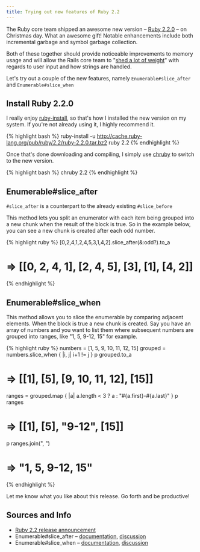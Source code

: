 ```yaml
---
title: Trying out new features of Ruby 2.2
---
```


The Ruby core team shipped an awesome new version &ndash;
[Ruby 2.2.0](https://www.ruby-lang.org/en/news/2014/12/25/ruby-2-2-0-released)
&ndash; on Christmas day. What an awesome gift! Notable enhancements include
both incremental garbage and symbol garbage collection.

Both of these together should provide noticeable improvements to memory usage
and will allow the Rails core team to "[shed a lot of weight](http://weblog.rubyonrails.org/2014/8/20/Rails-4-2-beta1/#maintenance-consequences-and-rails-5-0)"
with regards to user input and how strings are handled.

Let's try out a couple of the new features, namely `Enumerable#slice_after` and
`Enumerable#slice_when`

## Install Ruby 2.2.0

I really enjoy [ruby-install](https://github.com/postmodern/ruby-install), so
that's how I installed the new version on my system. If you're not already using
it, I highly recommend it.

{% highlight bash %}
ruby-install -u http://cache.ruby-lang.org/pub/ruby/2.2/ruby-2.2.0.tar.bz2 ruby 2.2
{% endhighlight %}

Once that's done downloading and compiling, I simply use
[chruby](https://github.com/postmodern/chruby) to switch to the new version.

{% highlight bash %}
chruby 2.2
{% endhighlight %}

## Enumerable#slice_after

`#slice_after` is a counterpart to the already existing `#slice_before`

This method lets you split an enumerator with each item being grouped into a new
chunk when the result of the block is true.  So in the example below, you can
see a new chunk is created after each odd number.

{% highlight ruby %}
[0,2,4,1,2,4,5,3,1,4,2].slice_after(&:odd?).to_a
# => [[0, 2, 4, 1], [2, 4, 5], [3], [1], [4, 2]]
{% endhighlight %}

## Enumerable#slice_when

This method allows you to slice the enumerable by comparing adjacent elements.
When the block is true a new chunk is created. Say you have an array of numbers
and you want to list them where subsequent numbers are grouped into ranges,
like "1, 5, 9-12, 15" for example.

{% highlight ruby %}
numbers = [1, 5, 9, 10, 11, 12, 15]
grouped = numbers.slice_when { |i, j| i+1 != j }
p grouped.to_a
# => [[1], [5], [9, 10, 11, 12], [15]]

ranges = grouped.map { |a| a.length < 3 ? a : "#{a.first}-#{a.last}" }
p ranges
# => [[1], [5], "9-12", [15]]

p ranges.join(", ")
# => "1, 5, 9-12, 15"
{% endhighlight %}

Let me know what you like about this release. Go forth and be productive!

## Sources and Info

* [Ruby 2.2 release announcement](https://www.ruby-lang.org/en/news/2014/12/25/ruby-2-2-0-released/)
* Enumerable#slice_after &ndash;
  [documentation](http://ruby-doc.org/core-2.2.0/Enumerable.html#method-i-slice_after),
  [discussion](https://bugs.ruby-lang.org/issues/9071)
* Enumerable#slice_when &ndash;
  [documentation](http://ruby-doc.org/core-2.2.0/Enumerable.html#method-i-slice_when),
  [discussion](https://bugs.ruby-lang.org/issues/9826)

